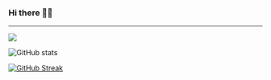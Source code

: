 ### Hi there 👋🏻
---------------------------
![](https://komarev.com/ghpvc/?username=ruo2019&color=9d33e8)

![GitHub stats](https://github-readme-stats.vercel.app/api?username=ruo2019&count_private=true&theme=tokyonight)


[![GitHub Streak](https://github-readme-streak-stats.herokuapp.com/?user=ruo2019&theme=cobalt)](https://git.io/streak-stats)
